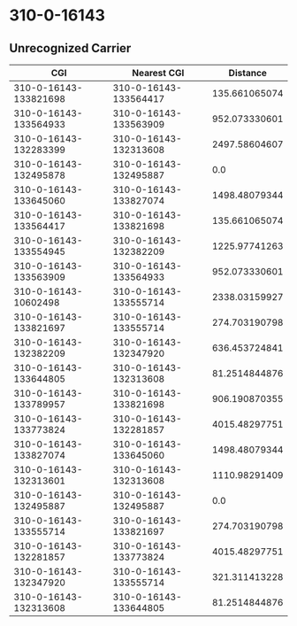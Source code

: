 # 310-0-16143
## Unrecognized Carrier


| CGI | Nearest CGI | Distance |
|-----|-------------|----------|
| 310-0-16143-133821698 | 310-0-16143-133564417 | 135.661065074 |
| 310-0-16143-133564933 | 310-0-16143-133563909 | 952.073330601 |
| 310-0-16143-132283399 | 310-0-16143-132313608 | 2497.58604607 |
| 310-0-16143-132495878 | 310-0-16143-132495887 | 0.0 |
| 310-0-16143-133645060 | 310-0-16143-133827074 | 1498.48079344 |
| 310-0-16143-133564417 | 310-0-16143-133821698 | 135.661065074 |
| 310-0-16143-133554945 | 310-0-16143-132382209 | 1225.97741263 |
| 310-0-16143-133563909 | 310-0-16143-133564933 | 952.073330601 |
| 310-0-16143-10602498 | 310-0-16143-133555714 | 2338.03159927 |
| 310-0-16143-133821697 | 310-0-16143-133555714 | 274.703190798 |
| 310-0-16143-132382209 | 310-0-16143-132347920 | 636.453724841 |
| 310-0-16143-133644805 | 310-0-16143-132313608 | 81.2514844876 |
| 310-0-16143-133789957 | 310-0-16143-133821698 | 906.190870355 |
| 310-0-16143-133773824 | 310-0-16143-132281857 | 4015.48297751 |
| 310-0-16143-133827074 | 310-0-16143-133645060 | 1498.48079344 |
| 310-0-16143-132313601 | 310-0-16143-132313608 | 1110.98291409 |
| 310-0-16143-132495887 | 310-0-16143-132495887 | 0.0 |
| 310-0-16143-133555714 | 310-0-16143-133821697 | 274.703190798 |
| 310-0-16143-132281857 | 310-0-16143-133773824 | 4015.48297751 |
| 310-0-16143-132347920 | 310-0-16143-133555714 | 321.311413228 |
| 310-0-16143-132313608 | 310-0-16143-133644805 | 81.2514844876 |
